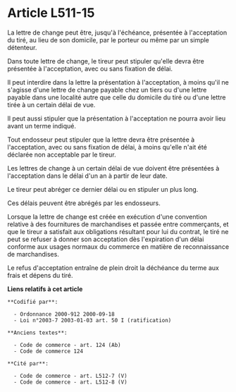 # Article L511-15

La lettre de change peut être, jusqu'à l'échéance, présentée à l'acceptation du tiré, au lieu de son domicile, par le porteur
ou même par un simple détenteur.

Dans toute lettre de change, le tireur peut stipuler qu'elle devra être présentée à l'acceptation, avec ou sans fixation de
délai.

Il peut interdire dans la lettre la présentation à l'acceptation, à moins qu'il ne s'agisse d'une lettre de change payable
chez un tiers ou d'une lettre payable dans une localité autre que celle du domicile du tiré ou d'une lettre tirée à un
certain délai de vue.

Il peut aussi stipuler que la présentation à l'acceptation ne pourra avoir lieu avant un terme indiqué.

Tout endosseur peut stipuler que la lettre devra être présentée à l'acceptation, avec ou sans fixation de délai, à moins
qu'elle n'ait été déclarée non acceptable par le tireur.

Les lettres de change à un certain délai de vue doivent être présentées à l'acceptation dans le délai d'un an à partir de
leur date.

Le tireur peut abréger ce dernier délai ou en stipuler un plus long.

Ces délais peuvent être abrégés par les endosseurs.

Lorsque la lettre de change est créée en exécution d'une convention relative à des fournitures de marchandises et passée
entre commerçants, et que le tireur a satisfait aux obligations résultant pour lui du contrat, le tiré ne peut se refuser à
donner son acceptation dès l'expiration d'un délai conforme aux usages normaux du commerce en matière de reconnaissance de
marchandises.

Le refus d'acceptation entraîne de plein droit la déchéance du terme aux frais et dépens du tiré.

**Liens relatifs à cet article**

	**Codifié par**:

	  - Ordonnance 2000-912 2000-09-18
	  - Loi n°2003-7 2003-01-03 art. 50 I (ratification)

	**Anciens textes**:

	  - Code de commerce - art. 124 (Ab)
	  - Code de commerce 124

	**Cité par**:

	  - Code de commerce - art. L512-7 (V)
	  - Code de commerce - art. L512-8 (V)
